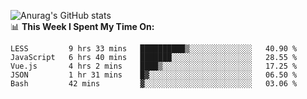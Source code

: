 
![Anurag's GitHub stats](https://github-readme-stats.vercel.app/api?username=supergczh&show_icons=true&theme=radical)
<br />
📊 **This Week I Spent My Time On:**

<!--START_SECTION:waka-->
```text
LESS         9 hrs 33 mins   ██████████▒░░░░░░░░░░░░░░   40.90 % 
JavaScript   6 hrs 40 mins   ███████░░░░░░░░░░░░░░░░░░   28.55 % 
Vue.js       4 hrs 2 mins    ████▒░░░░░░░░░░░░░░░░░░░░   17.25 % 
JSON         1 hr 31 mins    █▓░░░░░░░░░░░░░░░░░░░░░░░   06.50 % 
Bash         42 mins         ▓░░░░░░░░░░░░░░░░░░░░░░░░   03.06 % 
```
<!--END_SECTION:waka-->
